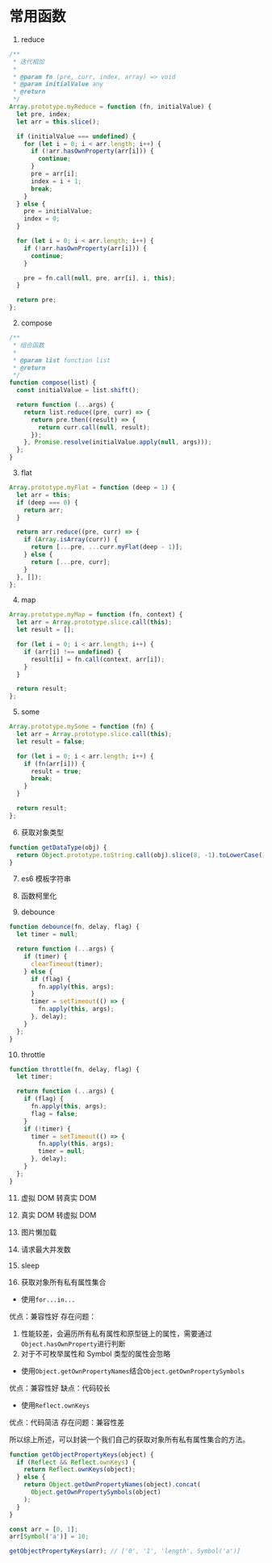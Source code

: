 # 常用函数

1. reduce

```javascript
/**
 * 迭代相加
 *
 * @param fn (pre, curr, index, array) => void
 * @param initialValue any
 * @return
 */
Array.prototype.myReduce = function (fn, initialValue) {
  let pre, index;
  let arr = this.slice();

  if (initialValue === undefined) {
    for (let i = 0; i < arr.length; i++) {
      if (!arr.hasOwnProperty(arr[i])) {
        continue;
      }
      pre = arr[i];
      index = i + 1;
      break;
    }
  } else {
    pre = initialValue;
    index = 0;
  }

  for (let i = 0; i < arr.length; i++) {
    if (!arr.hasOwnProperty(arr[i])) {
      continue;
    }

    pre = fn.call(null, pre, arr[i], i, this);
  }

  return pre;
};
```

2. compose

```javascript
/**
 * 组合函数
 *
 * @param list function list
 * @return
 */
function compose(list) {
  const initialValue = list.shift();

  return function (...args) {
    return list.reduce((pre, curr) => {
      return pre.then((result) => {
        return curr.call(null, result);
      });
    }, Promise.resolve(initialValue.apply(null, args)));
  };
}
```

3. flat

```javascript
Array.prototype.myFlat = function (deep = 1) {
  let arr = this;
  if (deep === 0) {
    return arr;
  }

  return arr.reduce((pre, curr) => {
    if (Array.isArray(curr)) {
      return [...pre, ...curr.myFlat(deep - 1)];
    } else {
      return [...pre, curr];
    }
  }, []);
};
```

4. map

```javascript
Array.prototype.myMap = function (fn, context) {
  let arr = Array.prototype.slice.call(this);
  let result = [];

  for (let i = 0; i < arr.length; i++) {
    if (arr[i] !== undefined) {
      result[i] = fn.call(context, arr[i]);
    }
  }

  return result;
};
```

5. some

```javascript
Array.prototype.mySome = function (fn) {
  let arr = Array.prototype.slice.call(this);
  let result = false;

  for (let i = 0; i < arr.length; i++) {
    if (fn(arr[i])) {
      result = true;
      break;
    }
  }

  return result;
};
```

6. 获取对象类型

```javascript
function getDataType(obj) {
  return Object.prototype.toString.call(obj).slice(8, -1).toLowerCase();
}
```

7. es6 模板字符串

8. 函数柯里化

9. debounce

```javascript
function debounce(fn, delay, flag) {
  let timer = null;

  return function (...args) {
    if (timer) {
      clearTimeout(timer);
    } else {
      if (flag) {
        fn.apply(this, args);
      }
      timer = setTimeout(() => {
        fn.apply(this, args);
      }, delay);
    }
  };
}
```

10. throttle

```javascript
function throttle(fn, delay, flag) {
  let timer;

  return function (...args) {
    if (flag) {
      fn.apply(this, args);
      flag = false;
    }
    if (!timer) {
      timer = setTimeout(() => {
        fn.apply(this, args);
        timer = null;
      }, delay);
    }
  };
}
```

11. 虚拟 DOM 转真实 DOM

12. 真实 DOM 转虚拟 DOM

13. 图片懒加载

14. 请求最大并发数

15. sleep

16. 获取对象所有私有属性集合

- 使用`for...in...`

优点：兼容性好
存在问题：

1. 性能较差，会遍历所有私有属性和原型链上的属性，需要通过`Object.hasOwnProperty`进行判断
2. 对于不可枚举属性和 Symbol 类型的属性会忽略

- 使用`Object.getOwnPropertyNames`结合`Object.getOwnPropertySymbols`

优点：兼容性好
缺点：代码较长

- 使用`Reflect.ownKeys`

优点：代码简洁
存在问题：兼容性差

所以综上所述，可以封装一个我们自己的获取对象所有私有属性集合的方法。

```javascript
function getObjectPropertyKeys(object) {
  if (Reflect && Reflect.ownKeys) {
    return Reflect.ownKeys(object);
  } else {
    return Object.getOwnPropertyNames(object).concat(
      Object.getOwnPropertySymbols(object)
    );
  }
}

const arr = [0, 1];
arr[Symbol('a')] = 10;

getObjectPropertyKeys(arr); // ['0', '1', 'length', Symbol('a')]
```
